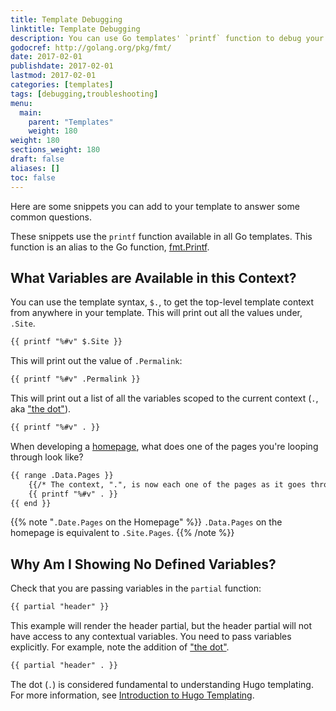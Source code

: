 ```yaml
---
title: Template Debugging
linktitle: Template Debugging
description: You can use Go templates' `printf` function to debug your Hugo  templates. These snippets provide a quick and easy visualization of the variables available to you in different contexts.
godocref: http://golang.org/pkg/fmt/
date: 2017-02-01
publishdate: 2017-02-01
lastmod: 2017-02-01
categories: [templates]
tags: [debugging,troubleshooting]
menu:
  main:
    parent: "Templates"
    weight: 180
weight: 180
sections_weight: 180
draft: false
aliases: []
toc: false
---
```


Here are some snippets you can add to your template to answer some common questions.

These snippets use the `printf` function available in all Go templates.  This function is an alias to the Go function, [fmt.Printf](http://golang.org/pkg/fmt/).

## What Variables are Available in this Context?

You can use the template syntax, `$.`, to get the top-level template context from anywhere in your template. This will print out all the values under, `.Site`.

```html
{{ printf "%#v" $.Site }}
```

This will print out the value of `.Permalink`:


```html
{{ printf "%#v" .Permalink }}
```


This will print out a list of all the variables scoped to the current context
(`.`, aka ["the dot"][tempintro]).


```html
{{ printf "%#v" . }}
```


When developing a [homepage][], what does one of the pages you're looping through look like?

```html
{{ range .Data.Pages }}
    {{/* The context, ".", is now each one of the pages as it goes through the loop */}}
    {{ printf "%#v" . }}
{{ end }}
```

{{% note "`.Date.Pages` on the Homepage" %}}
`.Data.Pages` on the homepage is equivalent to `.Site.Pages`.
{{% /note %}}

## Why Am I Showing No Defined Variables?

Check that you are passing variables in the `partial` function:

```html
{{ partial "header" }}
```

This example will render the header partial, but the header partial will not have access to any contextual variables. You need to pass variables explicitly. For example, note the addition of ["the dot"][tempintro].

```html
{{ partial "header" . }}
```

The dot (`.`) is considered fundamental to understanding Hugo templating. For more information, see [Introduction to Hugo Templating][tempintro].

[homepage]: /templates/homepage/
[tempintro]: /templates/introduction/
